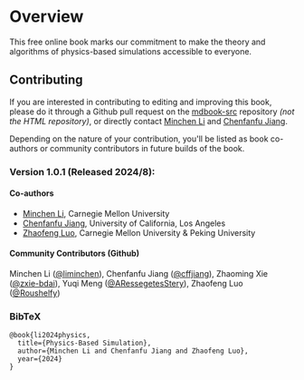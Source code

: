 # Overview

This free online book marks our commitment to make the theory and algorithms of physics-based simulations accessible to everyone.

## Contributing

If you are interested in contributing to editing and improving this book, please do it through a Github pull request on the [mdbook-src](https://github.com/phys-sim-book/mdbook-src) repository *(not the HTML repository)*, or directly contact [Minchen Li](https://www.cs.cmu.edu/~minchenl/) and [Chenfanfu Jiang](https://www.math.ucla.edu/~cffjiang/).

Depending on the nature of your contribution, you'll be listed as book co-authors or community contributors in future builds of the book.

### Version 1.0.1 (Released 2024/8): 

#### Co-authors

- [Minchen Li](https://www.cs.cmu.edu/~minchenl/), Carnegie Mellon University
- [Chenfanfu Jiang](https://www.math.ucla.edu/~cffjiang/), University of California, Los Angeles
- [Zhaofeng Luo](https://roushelfy.github.io/), Carnegie Mellon University & Peking University

#### Community Contributors (Github)

Minchen Li ([@liminchen](https://github.com/liminchen)), Chenfanfu Jiang ([@cffjiang](https://github.com/cffjiang)), Zhaoming Xie ([@zxie-bdai](https://github.com/zxie-bdai)), Yuqi Meng ([@ARessegetesStery](https://github.com/ARessegetesStery)), Zhaofeng Luo ([@Roushelfy](https://github.com/Roushelfy))

### BibTeX 

```
@book{li2024physics,
  title={Physics-Based Simulation},
  author={Minchen Li and Chenfanfu Jiang and Zhaofeng Luo},
  year={2024}
}
```